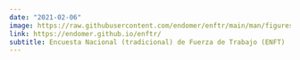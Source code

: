 ```yaml
---
date: "2021-02-06"
image: https://raw.githubusercontent.com/endomer/enftr/main/man/figures/Marco-endomer.png
link: https://endomer.github.io/enftr/
subtitle: Encuesta Nacional (tradicional) de Fuerza de Trabajo (ENFT)
---
```

